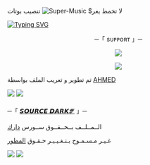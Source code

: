 لا تخمط يعر$ 
![Super-Music](https://telegra.ph/file/b3e5093cb07c6185cd3fc.jpg)
تنصيب بوتات 

[![Typing SVG](https://readme-typing-svg.herokuapp.com/?lines=WELCOME+TO+SOURCE-DARK+AN+ADVANCE+BOT)](https://github.com/FM8Y/Super-Music)

<p align="center">
    ─「 sᴜᴩᴩᴏʀᴛ 」─
</p>

</h3>
<p align="center">
<a href="https://telegram.me/VIP_D2RK"><img src="https://img.shields.io/badge/-Support%20Group-blue.svg?style=for-the-badge&logo=Telegram"></a>
</p>
<p align="center">
<a href="https://telegram.me/D2_RK"><img src="https://img.shields.io/badge/-Support%20Channel-blue.svg?style=for-the-badge&logo=Telegram"></a>
</p>

تم تطوير و تعريب الملف بواسطة [AHMED](https://t.me/A7_M3)

<img src="https://user-images.githubusercontent.com/73097560/115834477-dbab4500-a447-11eb-908a-139a6edaec5c.gif"> <img src="https://user-images.githubusercontent.com/73097560/115834477-dbab4500-a447-11eb-908a-139a6edaec5c.gif">




─「 [𝙎𝙊𝙐𝙍𝘾𝙀 𝘿𝘼𝙍𝙆🝝](https://t.me/D2_RK) 」─ 


  الــمــلــف بــحــقــوق ســورس [دارك](https://t.me/D2_RK)

غـيـر مـسـمـوح بـتـغـيـيـر حـقـوق [المطور](https://t.me/A7_M3)


<img src="https://user-images.githubusercontent.com/73097560/115834477-dbab4500-a447-11eb-908a-139a6edaec5c.gif"> <img src="https://user-images.githubusercontent.com/73097560/115834477-dbab4500-a447-11eb-908a-139a6edaec5c.gif">
 
